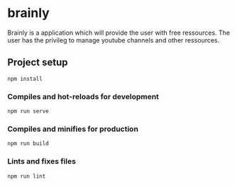 # brainly

Brainly is a application which will provide the user with free ressources. The user has the privileg to manage youtube channels and other ressources.

## Project setup

```
npm install
```

### Compiles and hot-reloads for development

```
npm run serve
```

### Compiles and minifies for production

```
npm run build
```

### Lints and fixes files

```
npm run lint
```
